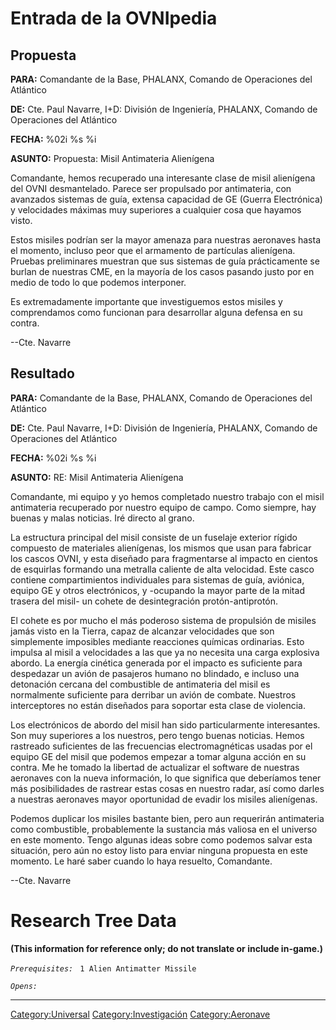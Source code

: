 # Entrada de la OVNIpedia

## Propuesta

**PARA:** Comandante de la Base, PHALANX, Comando de Operaciones del
Atlántico

**DE:** Cte. Paul Navarre, I+D: División de Ingeniería, PHALANX, Comando
de Operaciones del Atlántico

**FECHA:** %02i %s %i

**ASUNTO:** Propuesta: Misil Antimateria Alienígena

Comandante, hemos recuperado una interesante clase de misil alienígena
del OVNI desmantelado. Parece ser propulsado por antimateria, con
avanzados sistemas de guía, extensa capacidad de GE (Guerra Electrónica)
y velocidades máximas muy superiores a cualquier cosa que hayamos visto.

Estos misiles podrían ser la mayor amenaza para nuestras aeronaves hasta
el momento, incluso peor que el armamento de partículas alienígena.
Pruebas preliminares muestran que sus sistemas de guía prácticamente se
burlan de nuestras CME, en la mayoría de los casos pasando justo por en
medio de todo lo que podemos interponer.

Es extremadamente importante que investiguemos estos misiles y
comprendamos como funcionan para desarrollar alguna defensa en su
contra.

--Cte. Navarre

## Resultado

**PARA:** Comandante de la Base, PHALANX, Comando de Operaciones del
Atlántico

**DE:** Cte. Paul Navarre, I+D: División de Ingeniería, PHALANX, Comando
de Operaciones del Atlántico

**FECHA:** %02i %s %i

**ASUNTO:** RE: Misil Antimateria Alienígena

Comandante, mi equipo y yo hemos completado nuestro trabajo con el misil
antimateria recuperado por nuestro equipo de campo. Como siempre, hay
buenas y malas noticias. Iré directo al grano.

La estructura principal del misil consiste de un fuselaje exterior
rígido compuesto de materiales alienígenas, los mismos que usan para
fabricar los cascos OVNI, y esta diseñado para fragmentarse al impacto
en cientos de esquirlas formando una metralla caliente de alta
velocidad. Este casco contiene compartimientos individuales para
sistemas de guía, aviónica, equipo GE y otros electrónicos, y -ocupando
la mayor parte de la mitad trasera del misil- un cohete de
desintegración protón-antiprotón.

El cohete es por mucho el más poderoso sistema de propulsión de misiles
jamás visto en la Tierra, capaz de alcanzar velocidades que son
simplemente imposibles mediante reacciones químicas ordinarias. Esto
impulsa al misil a velocidades a las que ya no necesita una carga
explosiva abordo. La energía cinética generada por el impacto es
suficiente para despedazar un avión de pasajeros humano no blindado, e
incluso una detonación cercana del combustible de antimateria del misil
es normalmente suficiente para derribar un avión de combate. Nuestros
interceptores no están diseñados para soportar esta clase de violencia.

Los electrónicos de abordo del misil han sido particularmente
interesantes. Son muy superiores a los nuestros, pero tengo buenas
noticias. Hemos rastreado suficientes de las frecuencias
electromagnéticas usadas por el equipo GE del misil que podemos empezar
a tomar alguna acción en su contra. Me he tomado la libertad de
actualizar el software de nuestras aeronaves con la nueva información,
lo que significa que deberíamos tener más posibilidades de rastrear
estas cosas en nuestro radar, así como darles a nuestras aeronaves mayor
oportunidad de evadir los misiles alienígenas.

Podemos duplicar los misiles bastante bien, pero aun requerirán
antimateria como combustible, probablemente la sustancia más valiosa en
el universo en este momento. Tengo algunas ideas sobre como podemos
salvar esta situación, pero aún no estoy listo para enviar ninguna
propuesta en este momento. Le haré saber cuando lo haya resuelto,
Comandante.

--Cte. Navarre

# Research Tree Data

**(This information for reference only; do not translate or include
in-game.)**

*`Prerequisites:`*
` 1 Alien Antimatter Missile`

*`Opens:`*

------------------------------------------------------------------------

[Category:Universal](Category:Universal "wikilink")
[Category:Investigación](Category:Investigación "wikilink")
[Category:Aeronave](Category:Aeronave "wikilink")